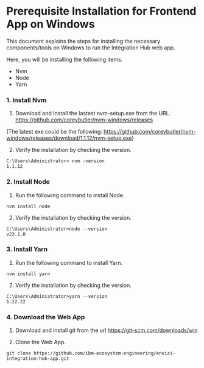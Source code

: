 # Prerequisite Installation for Frontend App on Windows

This document explains the steps for installing the necessary components/tools on Windows to run the Integration Hub web app.

Here, you will be installing the following items.
- Nvm
- Node
- Yarn

### 1. Install Nvm

1. Download and Install the lastest nvm-setup.exe from the URL. https://github.com/coreybutler/nvm-windows/releases

(The latest exe could be the following: 
https://github.com/coreybutler/nvm-windows/releases/download/1.1.12/nvm-setup.exe)


2. Verify the installation by checking the version.

```
C:\Users\Administrator> nvm -version
1.1.12
```

### 2. Install Node

1. Run the following command to install Node.

```
nvm install node
```

2. Verify the installation by checking the version.

```
C:\Users\Administrator>node --version
v23.1.0
```

### 3. Install Yarn

1. Run the following command to install Yarn.

```
nvm install yarn
```

2. Verify the installation by checking the version.

```
C:\Users\Administrator>yarn --version
1.22.22
```

### 4. Download the Web App

1. Download and install git from the url https://git-scm.com/downloads/win

2. Clone the Web App.

```
git clone https://github.com/ibm-ecosystem-engineering/envizi-integration-hub-app.git
```
